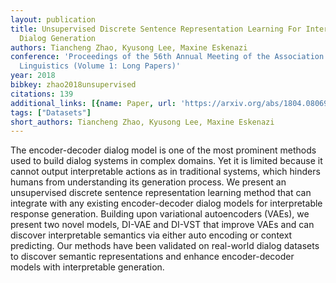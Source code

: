 ```yaml
---
layout: publication
title: Unsupervised Discrete Sentence Representation Learning For Interpretable Neural
  Dialog Generation
authors: Tiancheng Zhao, Kyusong Lee, Maxine Eskenazi
conference: 'Proceedings of the 56th Annual Meeting of the Association for Computational
  Linguistics (Volume 1: Long Papers)'
year: 2018
bibkey: zhao2018unsupervised
citations: 139
additional_links: [{name: Paper, url: 'https://arxiv.org/abs/1804.08069'}]
tags: ["Datasets"]
short_authors: Tiancheng Zhao, Kyusong Lee, Maxine Eskenazi
---
```

The encoder-decoder dialog model is one of the most prominent methods used to
build dialog systems in complex domains. Yet it is limited because it cannot
output interpretable actions as in traditional systems, which hinders humans
from understanding its generation process. We present an unsupervised discrete
sentence representation learning method that can integrate with any existing
encoder-decoder dialog models for interpretable response generation. Building
upon variational autoencoders (VAEs), we present two novel models, DI-VAE and
DI-VST that improve VAEs and can discover interpretable semantics via either
auto encoding or context predicting. Our methods have been validated on
real-world dialog datasets to discover semantic representations and enhance
encoder-decoder models with interpretable generation.